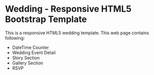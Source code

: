 
Wedding - Responsive HTML5 Bootstrap Template
===============================================

This is a responsive  HTML5 wedding template. This web page contains following:

* DateTime Counter
* Wedding Event Detail
* Story Section
* Gallery Section
* RSVP






